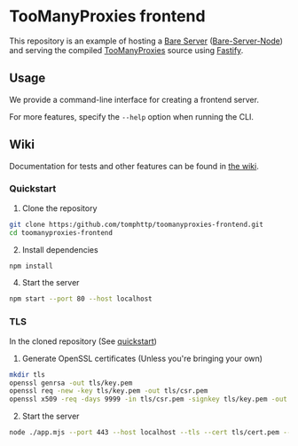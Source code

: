 # TooManyProxies frontend

This repository is an example of hosting a [Bare Server](https://github.com/tomphttp/specifications/tree/master/BareServer.md) ([Bare-Server-Node](https://github.com/tomphttp/bare-server-node)) and serving the compiled [TooManyProxies](https://github.com/tomphttp/toomanyproxies) source using [Fastify](https://github.com/fastify/fastify).

## Usage

We provide a command-line interface for creating a frontend server.

For more features, specify the `--help` option when running the CLI.

## Wiki

Documentation for tests and other features can be found in [the wiki](https://github.com/tomphttp/toomanyproxies-frontend/wiki).

### Quickstart

1. Clone the repository
```sh
git clone https:/github.com/tomphttp/toomanyproxies-frontend.git
cd toomanyproxies-frontend
```

2. Install dependencies
```sh
npm install
```

4. Start the server
```sh
npm start --port 80 --host localhost
```

### TLS

In the cloned repository (See [quickstart](#quickstart))

1. Generate OpenSSL certificates (Unless you're bringing your own)
```sh
mkdir tls
openssl genrsa -out tls/key.pem
openssl req -new -key tls/key.pem -out tls/csr.pem
openssl x509 -req -days 9999 -in tls/csr.pem -signkey tls/key.pem -out tls/cert.pem
```

2. Start the server
```sh
node ./app.mjs --port 443 --host localhost --tls --cert tls/cert.pem --key tls/key.pem
```
